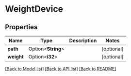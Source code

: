 # WeightDevice

## Properties

Name | Type | Description | Notes
------------ | ------------- | ------------- | -------------
**path** | Option<**String**> |  | [optional]
**weight** | Option<**i32**> |  | [optional]

[[Back to Model list]](../README.md#documentation-for-models) [[Back to API list]](../README.md#documentation-for-api-endpoints) [[Back to README]](../README.md)


